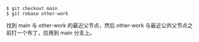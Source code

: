 ```
$ git checkout main
$ git rebase other-work 
```
找到 main 与 other-work 的最近父节点，然后 other-work 与最近公共父节点之前打一个布丁，应用到 main 分支上。
 
